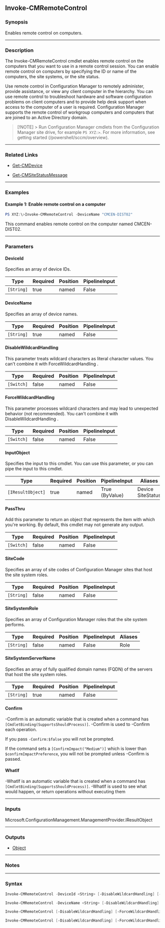Invoke-CMRemoteControl
----------------------




### Synopsis
Enables remote control on computers.



---


### Description

The Invoke-CMRemoteControl cmdlet enables remote control on the computers that you want to use in a remote control session. You can enable remote control on computers by specifying the ID or name of the computers, the site systems, or the site status.



Use remote control in Configuration Manager to remotely administer, provide assistance, or view any client computer in the hierarchy. You can use remote control to troubleshoot hardware and software configuration problems on client computers and to provide help desk support when access to the computer of a user is required. Configuration Manager supports the remote control of workgroup computers and computers that are joined to an Active Directory domain.



> [!NOTE] > Run Configuration Manager cmdlets from the Configuration Manager site drive, for example `PS XYZ:>`. For more information, see getting started (/powershell/sccm/overview).



---


### Related Links
* [Get-CMDevice](Get-CMDevice)



* [Get-CMSiteStatusMessage](Get-CMSiteStatusMessage)





---


### Examples
#### Example 1: Enable remote control on a computer
```PowerShell
PS XYZ:\>Invoke-CMRemoteControl -DeviceName "CMCEN-DIST02"
```
This command enables remote control on the computer named CMCEN-DIST02.


---


### Parameters
#### **DeviceId**

Specifies an array of device IDs.






|Type      |Required|Position|PipelineInput|
|----------|--------|--------|-------------|
|`[String]`|true    |named   |False        |



#### **DeviceName**

Specifies an array of device names.






|Type      |Required|Position|PipelineInput|
|----------|--------|--------|-------------|
|`[String]`|true    |named   |False        |



#### **DisableWildcardHandling**

This parameter treats wildcard characters as literal character values. You can't combine it with ForceWildcardHandling .






|Type      |Required|Position|PipelineInput|
|----------|--------|--------|-------------|
|`[Switch]`|false   |named   |False        |



#### **ForceWildcardHandling**

This parameter processes wildcard characters and may lead to unexpected behavior (not recommended). You can't combine it with DisableWildcardHandling .






|Type      |Required|Position|PipelineInput|
|----------|--------|--------|-------------|
|`[Switch]`|false   |named   |False        |



#### **InputObject**

Specifies the input to this cmdlet. You can use this parameter, or you can pipe the input to this cmdlet.






|Type             |Required|Position|PipelineInput |Aliases              |
|-----------------|--------|--------|--------------|---------------------|
|`[IResultObject]`|true    |named   |True (ByValue)|Device<br/>SiteStatus|



#### **PassThru**

Add this parameter to return an object that represents the item with which you're working. By default, this cmdlet may not generate any output.






|Type      |Required|Position|PipelineInput|
|----------|--------|--------|-------------|
|`[Switch]`|false   |named   |False        |



#### **SiteCode**

Specifies an array of site codes of Configuration Manager sites that host the site system roles.






|Type      |Required|Position|PipelineInput|
|----------|--------|--------|-------------|
|`[String]`|false   |named   |False        |



#### **SiteSystemRole**

Specifies an array of Configuration Manager roles that the site system performs.






|Type      |Required|Position|PipelineInput|Aliases|
|----------|--------|--------|-------------|-------|
|`[String]`|false   |named   |False        |Role   |



#### **SiteSystemServerName**

Specifies an array of fully qualified domain names (FQDN) of the servers that host the site system roles.






|Type      |Required|Position|PipelineInput|
|----------|--------|--------|-------------|
|`[String]`|true    |named   |False        |



#### **Confirm**
-Confirm is an automatic variable that is created when a command has ```[CmdletBinding(SupportsShouldProcess)]```.
-Confirm is used to -Confirm each operation.

If you pass ```-Confirm:$false``` you will not be prompted.


If the command sets a ```[ConfirmImpact("Medium")]``` which is lower than ```$confirmImpactPreference```, you will not be prompted unless -Confirm is passed.

#### **WhatIf**
-WhatIf is an automatic variable that is created when a command has ```[CmdletBinding(SupportsShouldProcess)]```.
-WhatIf is used to see what would happen, or return operations without executing them


---


### Inputs
Microsoft.ConfigurationManagement.ManagementProvider.IResultObject





---


### Outputs
* [Object](https://learn.microsoft.com/en-us/dotnet/api/System.Object)






---


### Notes




---


### Syntax
```PowerShell
Invoke-CMRemoteControl -DeviceId <String> [-DisableWildcardHandling] [-ForceWildcardHandling] [-PassThru] [-Confirm] [-WhatIf] [<CommonParameters>]
```
```PowerShell
Invoke-CMRemoteControl -DeviceName <String> [-DisableWildcardHandling] [-ForceWildcardHandling] [-PassThru] [-Confirm] [-WhatIf] [<CommonParameters>]
```
```PowerShell
Invoke-CMRemoteControl [-DisableWildcardHandling] [-ForceWildcardHandling] -InputObject <IResultObject> [-PassThru] [-Confirm] [-WhatIf] [<CommonParameters>]
```
```PowerShell
Invoke-CMRemoteControl [-DisableWildcardHandling] [-ForceWildcardHandling] [-PassThru] [-SiteCode <String>] [-SiteSystemRole <String>] -SiteSystemServerName <String> [-Confirm] [-WhatIf] [<CommonParameters>]
```
